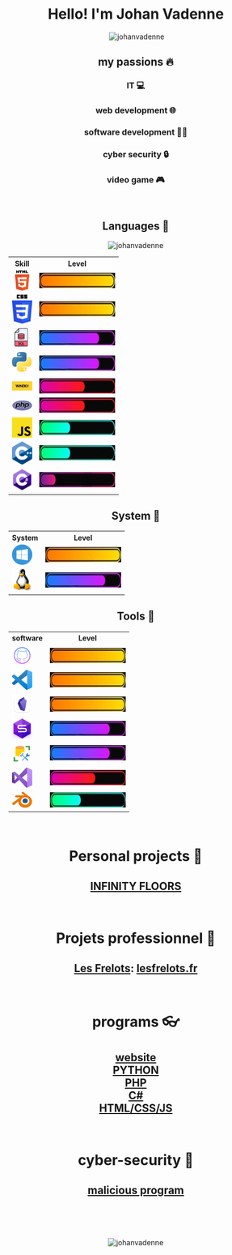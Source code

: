 <h1 align="center">Hello! I'm Johan Vadenne</h1>


<p align="center">&nbsp;<img src="https://github-readme-stats.vercel.app/api?username=johanvadenne&show_icons=true&locale=en" alt="johanvadenne" /></p>


<h2 align="center">my passions 🔥</h2>

<h3 align="center">IT 💻</h3>
<h3 align="center">web development 🌐</h3>
<h3 align="center">software development 👨‍💻</h3>
<h3 align="center">cyber security 🔒</h3>
<h3 align="center">video game 🎮</h3>

<br>
<h2 align="center">Languages 📖</h2>

<p align="center"><img src="https://github-readme-stats.vercel.app/api/top-langs?username=johanvadenne&show_icons=true&locale=en&layout=compact" alt="johanvadenne"/></p>

<table align="center">
        <tr>
            <th>Skill</th>
            <th>Level</th>
        </tr>
        <tr>
            <td><img src="image/html.png" width="40"></td>
            <td><img src="image/100.jpeg" width="150" height="30"></td>
        </tr>
        <tr>
            <td><img src="image/css.png" width="40"></td>
            <td><img src="image/100.jpeg" width="150" height="30"></td>
        </tr>
        <tr>
            <td><img src="image/sql.png" width="40"></td>
            <td><img src="image/75.jpeg" width="150" height="30"></td>
        </tr>
        <tr>
            <td><img src="image/python.png" width="40"></td>
            <td><img src="image/75.jpeg" width="150" height="30"></td>
        </tr>
        <tr>
            <td><img src="image/wd.png" width="40"></td>
            <td><img src="image/50.jpeg" width="150" height="30"></td>
        </tr>
        <tr>
            <td><img src="image/php.png" width="40"></td>
            <td><img src="image/50.jpeg" width="150" height="30"></td>
        </tr>
        <tr>
            <td><img src="image/JS.png" width="40"></td>
            <td><img src="image/25.jpeg" width="150" height="30"></td>
        </tr>
        <tr>
            <td><img src="image/c++.png" width="40"></td>
            <td><img src="image/25.jpeg" width="150" height="30"></td>
        </tr>
        <tr>
            <td><img src="image/csharp.png" width="40"></td>
            <td><img src="image/10.jpeg" width="150" height="30"></td>
        </tr>
    </tbody>
</table>
<h2 align="center">System 📀</h2>
<table align="center">
        <tr>
            <th>System</th>
            <th>Level</th>
        </tr>
        <tr>
            <td><img src="image/windows.png" width="40"></td>
            <td><img src="image/100.jpeg" width="150" height="30"></td>
        </tr>
        <tr>
            <td><img src="image/linux.png" width="40"></td>
            <td><img src="image/75.jpeg" width="150" height="30"></td>
        </tr>
</table>

<h2 align="center">Tools 🔧</h2>
<table align="center">
  <tr>
    <th>software</th>
    <th>Level</th>
  </tr>
  <tr>
    <td><img src="image/github.png" width="40"></td>
    <td><img src="image/100.jpeg" width="150" height="30"></td>
  </tr>
  <tr>
    <td><img src="image/visualstudiocode.png" width="40"></td>
    <td><img src="image/100.jpeg" width="150" height="30"></td>
  </tr>
  <tr>
    <td><img src="image/obsidian.png" width="40"></td>
    <td><img src="image/100.jpeg" width="150" height="30"></td>
  </tr>
  <tr>
    <td><img src="image/dbforge1.png" width="40"></td>
    <td><img src="image/75.jpeg" width="150" height="30"></td>
  </tr>
  <tr>
    <td><img src="image/ssms.jpg" width="40"></td>
    <td><img src="image/75.jpeg" width="150" height="30"></td>
  </tr>
  <tr>
    <td><img src="image/visualstudio.png" width="40"></td>
    <td><img src="image/50.jpeg" width="150" height="30"></td>
  </tr>
  <tr>
    <td><img src="image/blender.png" width="40"></td>
    <td><img src="image/25.jpeg" width="150" height="30"></td>
  </tr>
</table>
<br>
<h1 align="center">Personal projects 🔨</h1>
<h2 align="center"><a href="https://github.com/johanvadenne/INFINITY-FLOORS.git">INFINITY FLOORS</a></h2>
<br>
<h1 align="center">Projets professionnel 👔</h1>
<h2 align="center"><a href="https://github.com/johanvadenne/les-frelots.git">Les Frelots</a>: <a href="https://lesfrelots.fr">lesfrelots.fr</a></h2>
<br>
<h1 align="center">programs 👓</h1>
<h2 align="center"><a href="https://github.com/johanvadenne/site-creer.git">website</a><br>
<a href="https://github.com/johanvadenne/python.git">PYTHON</a><br>
<a href="https://github.com/johanvadenne/php.git">PHP</a><br>
<a href="https://github.com/johanvadenne/csharp.git">C#</a><br>
<a href="https://github.com/johanvadenne/HTML-CSS-JS.git">HTML/CSS/JS</a></h2>
<br>
<h1 align="center">cyber-security 🔑</h1>
<h2 align="center"><a href="https://github.com/johanvadenne/Cyber-securite.git">malicious program</a></h2>


<br><br><br>
<p align="center"><img src="https://github-readme-streak-stats.herokuapp.com/?user=johanvadenne&" alt="johanvadenne" /></p>